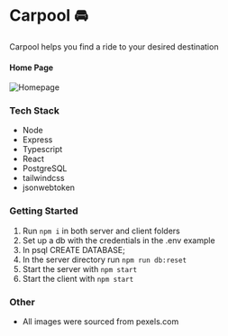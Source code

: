 # Carpool 🚘
<div>
<p>Carpool helps you find a ride to  your desired destination </p>
</div>

#### Home Page
![Homepage](/docs/screen_shot_home.png)


### Tech Stack
- Node
- Express
- Typescript
- React
- PostgreSQL
- tailwindcss
- jsonwebtoken

### Getting Started
1. Run `npm i` in both server and client folders
2. Set up a db with the credentials in the .env example
3. In psql CREATE DATABASE;
4. In the server directory run `npm run db:reset`
5. Start the server with `npm start`
6. Start the client with `npm start`

### Other
- All images were sourced from pexels.com
